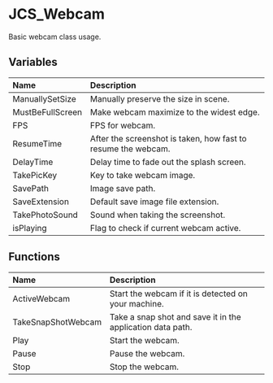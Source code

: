 # JCS_Webcam

Basic webcam class usage.

## Variables

| Name | Description |
|:---|:---|
| ManuallySetSize | Manually preserve the size in scene. |
| MustBeFullScreen | Make webcam maximize to the widest edge. |
| FPS | FPS for webcam. |
| ResumeTime | After the screenshot is taken, how fast to resume the webcam. |
| DelayTime | Delay time to fade out the splash screen. |
| TakePicKey | Key to take webcam image. |
| SavePath | Image save path. |
| SaveExtension | Default save image file extension. |
| TakePhotoSound | Sound when taking the screenshot. |
| isPlaying | Flag to check if current webcam active. |

## Functions

| Name | Description |
|:---|:---|
| ActiveWebcam | Start the webcam if it is detected on your machine. |
| TakeSnapShotWebcam | Take a snap shot and save it in the application data path. |
| Play | Start the webcam. |
| Pause | Pause the webcam. |
| Stop | Stop the webcam. |
